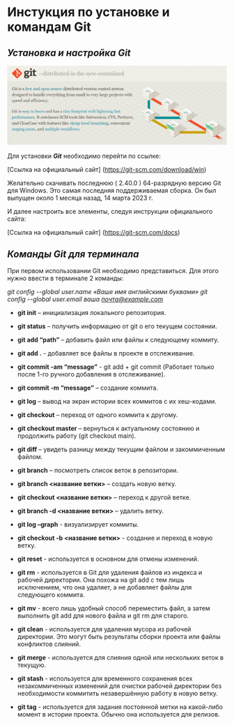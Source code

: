 # Инстукция по установке и командам Git

## ***Установка и настройка Git***

![Git](Git.jpg)

Для установки ***Git*** необходимо перейти по ссылке:

[Ссылка на официальный сайт] (https://git-scm.com/download/win)

Желательно скачивать последнюю ( 2.40.0 ) 64-разрядную версию Git для Windows. Это самая последняя поддерживаемая сборка. Он был выпущен около 1 месяца назад, 14 марта 2023 г.

И далее настроить все элементы, следуя инструкции официального сайта:

[Ссылка на официальный сайт] (https://git-scm.com/docs)

## ***Команды Git для терминала***

При первом использовании Git необходимо представиться.  Для этого нужно ввести в терминале 2 команды:

*git config --global user.name «Ваше имя английскими буквами»* 
*git config --global user.email ваша почта@example.com*

* **git init** – инициализация локального репозитория.

* **git status** – получить информацию от git о его текущем состоянии.

* **git add “path”** – добавить файл или файлы к следующему коммиту.

* **git add .** - добавляет все файлы в проекте в отслеживание.

* **git commit -am “message”** - git add + git commit (Работает только после 1-го ручного добавления в отслеживание).

* **git commit -m “message”** – создание коммита.

* **git log** – вывод на экран истории всех коммитов с их хеш-кодами.

* **git checkout** – переход от одного коммита к другому.

* **git checkout master** – вернуться к актуальному состоянию и продолжить работу (git checkout main).

* **git diff** – увидеть разницу между текущим файлом и закоммиченным файлом.

* **git branch** – посмотреть список веток в репозитории.

* **git branch <название ветки>** – создать новую ветку.

* **git checkout <название ветки>** – переход к другой ветке.

* **git branch -d <название ветки>** – удалить ветку.

* **git log –graph** - визуализирует коммиты.

* **git checkout -b <название ветки>** - cоздание и переход в новую ветку.
* **git reset** - используется в основном для отмены изменений. 

* **git rm** - используется в Git для удаления файлов из индекса и рабочей директории. Она похожа на git add с тем лишь исключением, что она удаляет, а не добавляет файлы для следующего коммита.

* **git mv** - всего лишь удобный способ переместить файл, а затем выполнить git add для нового файла и git rm для старого.

* **git clean** - используется для удаления мусора из рабочей директории. Это могут быть результаты сборки проекта или файлы конфликтов слияний.

* **git merge** - используется для слияния одной или нескольких веток в текущую.

* **git stash** - используется для временного сохранения всех незакоммиченных изменений для очистки рабочей директории без необходимости коммитить незавершённую работу в новую ветку.

* **git tag** - используется для задания постоянной метки на какой-либо момент в истории проекта. Обычно она используется для релизов.
